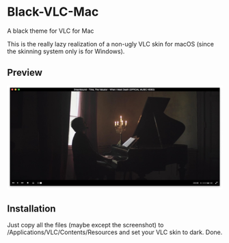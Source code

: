 # Black-VLC-Mac
A black theme for VLC for Mac

This is the really lazy realization of a non-ugly VLC skin for macOS (since the skinning system only is for Windows).

## Preview
![Screenshot](screenshot.jpg)

## Installation

Just copy all the files (maybe except the screenshot) to /Applications/VLC/Contents/Resources and set your VLC skin to dark. Done.
